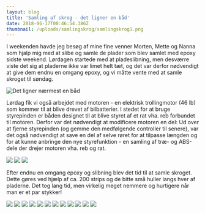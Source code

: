 ```yaml
---
layout: blog
title: 'Samling af skrog - det ligner en båd'
date: 2018-06-17T00:46:54.386Z
thumbnail: /uploads/samlingskrog/samlingskrog1.png
---
```


I weekenden havde jeg besøg af mine fine venner Morten, Mette og Nanna som hjalp mig med at slibe og samle de plader som blev samlet med epoxy sidste weekend. Lørdagen startede med at pladeslibning, men desværre viste det sig at pladerne ikke var limet helt tæt, og det var derfor nødvendigt at give dem endnu en omgang epoxy, og vi måtte vente med at samle skroget til søndag. 

![Det ligner nærmest en båd](/uploads/samlingskrog/samlingskrog1.png)

Lørdag fik vi også arbejdet med motoren - en elektrisk trollingmotor (46 lb) som kommer til at blive drevet af bilbatterier. I stedet for at bruge styrepinden er båden designet til at blive styret af et rat vha. reb forbundet til motoren. Derfor var det nødvendigt at modificere motoren en del: Ud over at fjerne styrepinden (og gemme den medfølgende controller til senere), var det også nødvendigt at save en del af selve røret for at tilpasse længden og for at kunne anbringe den nye styrefunktion - en samling af træ- og ABS-dele der drejer motoren vha. reb og rat.

<div class="img-grid">
  <img src="/uploads/samlingskrog/samlingskrog2.png" class="img-grid__img">
  <img src="/uploads/samlingskrog/samlingskrog3.png" class="img-grid__img">
  <img src="/uploads/samlingskrog/samlingskrog4.png" class="img-grid__img">
</div>

Efter endnu en omgang epoxy og slibning blev det tid til at samle skroget. Dette gøres ved hjælp af ca. 200 strips og de bitte små huller langs hver af pladerne. Det tog lang tid, men virkelig meget nemmere og hurtigere når man er et par stykker!

<div class="img-grid">
  <img src="/uploads/samlingskrog/samlingskrog6.png" class="img-grid__img">
  <img src="/uploads/samlingskrog/samlingskrog7.png" class="img-grid__img">
  <img src="/uploads/samlingskrog/samlingskrog8.png" class="img-grid__img">
  <img src="/uploads/samlingskrog/samlingskrog9.png" class="img-grid__img">
  <img src="/uploads/samlingskrog/samlingskrog10.png" class="img-grid__img">
  <img src="/uploads/samlingskrog/samlingskrog11.png" class="img-grid__img">
  <img src="/uploads/samlingskrog/samlingskrog12.png" class="img-grid__img">
  <img src="/uploads/samlingskrog/samlingskrog13.png" class="img-grid__img">
  <img src="/uploads/samlingskrog/samlingskrog14.png" class="img-grid__img">
  <img src="/uploads/samlingskrog/samlingskrog15.png" class="img-grid__img">
  <img src="/uploads/samlingskrog/samlingskrog16.png" class="img-grid__img">
  <img src="/uploads/samlingskrog/samlingskrog17.png" class="img-grid__img">
</div>

